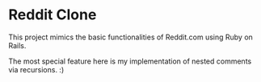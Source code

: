 Reddit Clone
============
This project mimics the basic functionalities of Reddit.com using Ruby on Rails.

The most special feature here is my implementation of nested comments via recursions. :)
